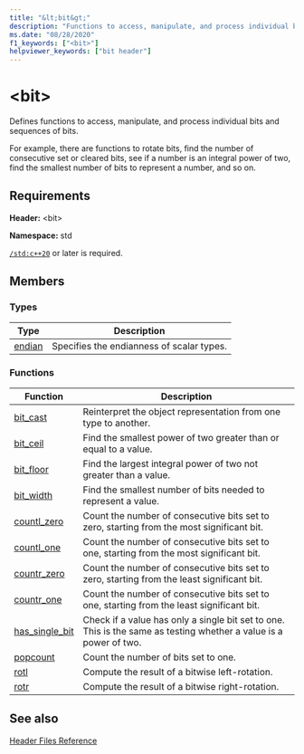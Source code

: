 ```yaml
---
title: "&lt;bit&gt;"
description: "Functions to access, manipulate, and process individual bits and sequences of bits."
ms.date: "08/28/2020"
f1_keywords: ["<bit>"]
helpviewer_keywords: ["bit header"]
---
```


# &lt;bit&gt;

Defines functions to access, manipulate, and process individual bits and sequences of bits.

For example, there are functions to rotate bits, find the number of consecutive set or cleared bits, see if a number is an integral power of two, find the smallest number of bits to represent a number, and so on.

## Requirements

**Header:** \<bit>

**Namespace:** std

[`/std:c++20`](../build/reference/std-specify-language-standard-version.md) or later is required.

## Members

### Types

| Type | Description |
|--------|----------|
| [endian](bit-enum.md) | Specifies the endianness of scalar types. |

### Functions

| Function | Description |
|-----|-----|
|[bit_cast](bit-functions.md#bit_cast) | Reinterpret the object representation from one type to another. |
|[bit_ceil](bit-functions.md#bit_ceil) | Find the smallest power of two greater than or equal to a value. |
|[bit_floor](bit-functions.md#bit_floor) | Find the largest integral power of two not greater than a value. |
|[bit_width](bit-functions.md#bit_width) | Find the smallest number of bits needed to represent a value. |
|[countl_zero](bit-functions.md#countl_zero) | Count the number of consecutive bits set to zero, starting from the most significant bit. |
|[countl_one](bit-functions.md#countl_one) | Count the number of consecutive bits set to one, starting from the most significant bit. |
|[countr_zero](bit-functions.md#countr_zero) | Count the number of consecutive bits set to zero, starting from the least significant bit. |
|[countr_one](bit-functions.md#countl_one) | Count the number of consecutive bits set to one, starting from the least significant bit. |
|[has_single_bit](bit-functions.md#has_single_bit) | Check if a value has only a single bit set to one. This is the same as testing whether a value is a power of two. |
|[popcount](bit-functions.md#popcount) | Count the number of bits set to one. |
|[rotl](bit-functions.md#rotl) | Compute the result of a bitwise left-rotation. |
|[rotr](bit-functions.md#rotr) | Compute the result of a bitwise right-rotation. |

## See also

[Header Files Reference](cpp-standard-library-header-files.md)
